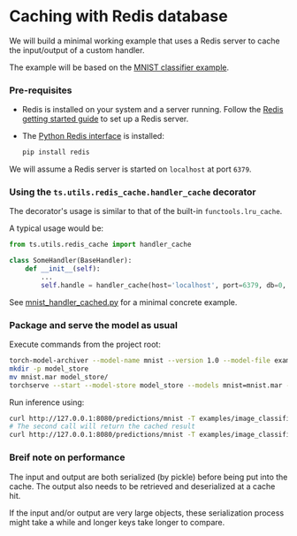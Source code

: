 # Caching with Redis database

We will build a minimal working example that uses a Redis server to cache the input/output of a custom handler.

The example will be based on the [MNIST classifier example](https://github.com/pytorch/serve/tree/master/examples/image_classifier/mnist).

### Pre-requisites

- Redis is installed on your system and a server running. Follow the [Redis getting started guide](https://redis.io/docs/getting-started/) to set up a Redis server.

- The [Python Redis interface](https://github.com/redis/redis-py) is installed:
    ```bash
    pip install redis
    ```

We will assume a Redis server is started on `localhost` at port `6379`.

### Using the `ts.utils.redis_cache.handler_cache` decorator

The decorator's usage is similar to that of the built-in `functools.lru_cache`.

A typical usage would be:
```python
from ts.utils.redis_cache import handler_cache

class SomeHandler(BaseHandler):
    def __init__(self):
        ...
        self.handle = handler_cache(host='localhost', port=6379, db=0, maxsize=128)(self.handle)
```
See [mnist_handler_cached.py](https://github.com/pytorch/serve/tree/master/examples/redis_cache/mnist_handler_cached.py) for a minimal concrete example.

### Package and serve the model as usual

Execute commands from the project root:
```bash
torch-model-archiver --model-name mnist --version 1.0 --model-file examples/image_classifier/mnist/mnist.py --serialized-file examples/image_classifier/mnist/mnist_cnn.pt --handler  examples/redis_cache/mnist_handler_cached.py
mkdir -p model_store
mv mnist.mar model_store/
torchserve --start --model-store model_store --models mnist=mnist.mar --ts-config examples/image_classifier/mnist/config.properties
```

Run inference using:
```bash
curl http://127.0.0.1:8080/predictions/mnist -T examples/image_classifier/mnist/test_data/0.png
# The second call will return the cached result
curl http://127.0.0.1:8080/predictions/mnist -T examples/image_classifier/mnist/test_data/0.png
```

### Breif note on performance
The input and output are both serialized (by pickle) before being put into the cache.
The output also needs to be retrieved and deserialized at a cache hit.

If the input and/or output are very large objects, these serialization process might take a while and longer keys take longer to compare.

